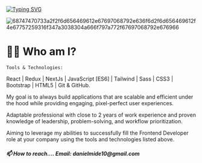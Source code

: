  
[![Typing SVG](https://readme-typing-svg.demolab.com?font=Poppins&duration=8000&pause=2000&color=FFD700&center=true&vCenter=true&width=435&lines=Hi+I+Am+Danny_Flash+Nice+To+Meet+You;Welcome+to+My+Speed+Force+hehe)](https://git.io/typing-svg)


  ![68747470733a2f2f6d656469612e67697068792e636f6d2f6d656469612f4e67757259316f347a3038304a666f797a772f67697068792e676966](https://user-images.githubusercontent.com/84744061/213994252-3b4473ca-8fdf-4f8d-b866-83791bc68f62.gif)
  
  <h1>👨‍💻 Who am I?</h1>
  
 
	
	Tools & Technologies:
React | Redux | NextJs | JavaScript [ES6] | Tailwind | Sass | CSS3 | Bootstrap | HTML5 | Git & GitHub.

My goal is to always build applications that are scalable and efficient under the hood while providing engaging, pixel-perfect user experiences.

Adaptable professional with close to 2 years of work experience and proven
knowledge of leadership, problem-solving, and workflow prioritization.

Aiming to leverage my abilities to successfully fill the Frontend Developer
role at your company using the tools and technologies listed above. 


<h5>📫 How to reach.... Email: danielmide10@gmail.com</h5>





